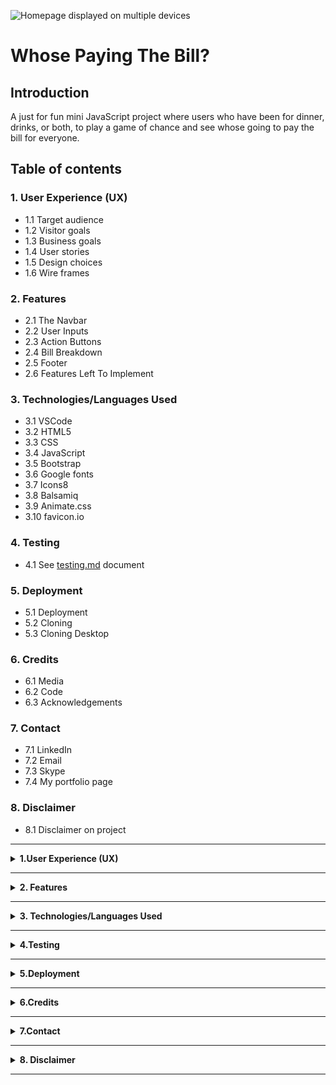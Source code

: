 ![Homepage displayed on multiple devices]()

# **Whose Paying The Bill?**

## **Introduction**

A just for fun mini JavaScript project where users who have been for dinner, drinks, or both, to play a game of chance and see whose going to pay the bill for everyone.

## **Table of contents** 

### **1. User Experience (UX)**
  * 1.1 Target audience
  * 1.2 Visitor goals
  * 1.3 Business goals
  * 1.4 User stories
  * 1.5 Design choices
  * 1.6 Wire frames

### **2. Features**
  * 2.1 The Navbar
  * 2.2 User Inputs
  * 2.3 Action Buttons
  * 2.4 Bill Breakdown
  * 2.5 Footer
  * 2.6 Features Left To Implement

### **3. Technologies/Languages Used**
  * 3.1 VSCode
  * 3.2 HTML5
  * 3.3 CSS
  * 3.4 JavaScript
  * 3.5 Bootstrap
  * 3.6 Google fonts 
  * 3.7 Icons8
  * 3.8 Balsamiq
  * 3.9 Animate.css
  * 3.10 favicon.io

### **4. Testing**
  * 4.1 See [testing.md](testing.md) document 

### **5. Deployment**

  * 5.1 Deployment 
  * 5.2 Cloning 
  * 5.3 Cloning Desktop

### **6. Credits**
  * 6.1 Media
  * 6.2 Code
  * 6.3 Acknowledgements

### **7. Contact**
  * 7.1 LinkedIn
  * 7.2 Email
  * 7.3 Skype
  * 7.4 My portfolio page

### **8. Disclaimer**

  * 8.1 Disclaimer on project 

<hr>

<details>
<summary><strong>1.User Experience (UX)</strong></summary>
<br/>

#### **1.1 Target Audience**

* Anyone who has been for dinner, drinks, or both and wants to play a game of chance to see who will be paying the bill for everybody. 

#### **1.2 Visitor goals** 

* I want to be able to enter the names of all my friends/colleagues to see which one of us will be paying the bill for everyone. 

#### **1.3 Business goals**

* No business or monetary goals, just a little game of chance to see whose going to pay everyone's bill. 

#### **1.4 User Stories**

* As a visitor to the company website i expect/want/need
 

#### **1.5 Design choices** 

* I kept this project nice and simple, to give it a more pleasing aesthetic i added some animation and a little bit of color. The project is a simple game of chance so no need to over complicate it. 

#### **FONTS**

* I decided i would use the Google fonts [Indie Flower](https://fonts.google.com/specimen/Indie+Flower?preview.text=whose%20paying%20the%20bill&preview.text_type=custom) This handwriting font feels carefree and open with the bubbly, rounded edges. 

![Image of how the font will look](./assets/images/readme_images/font_example.png)

#### **ICONS**

* I decided i would use [Icons8](https://icons8.com/) icons and also some icons from [Font Awesome](https://fontawesome.com/) for the project. 

#### **COLORS**

* The main color pallet for the project can be found below.<br>

![Image of the color pallet used for the project]()

<!-- * I kept the colour palette simple, a white background with black text. The icons are all cartoon type and coloured. The user inputs have been coloured in a beige colour and the output fields have been coloured in grey so they user can see at a glance these are not adjustable. The action button to calculate the bill is the  standard bootstrap success green. The reset calculator button is plain black.  -->

#### **1.6 Wire Frames** 

* The wireframes for the project can be seen below. There is a wireframe for desktop, tablet and mobile.

#### **DESKTOP**
![Desktop Wireframe]()

#### **TABLET**
![Tablet Wireframe]()

#### **MOBILE**
![Image of Navbar]()

</details>

<hr>

<details>
<summary><strong>2. Features</strong></summary>
<br/>

#### **2.1 The Navbar**

![Image of Navbar]()

* The Navbar is a very basic bootstrap Navbar that just holds the project logo and the name of the site which is Whose Paying The Bill. The logo and the site name will always stay centered. As the site is just a single page there is no need for a mobile hamburger menu

#### **2.2 User Inputs** 

* The user only has 1x input field to interact with. The user will enter all the names of the people who have entered the game separated by a comma. 

`<input id="names" type="text" class="form-control" placeholder="Enter names" aria-label="names" aria-describedby="basic-addon1">`

* Once all the names have been entered the user presses the add names to draw button and the JavaScript will then randomly draw and display the name fo the person who is paying the bill. 

![Image of user inputs]()

#### **2.3 Action Buttons**

* There are 2 buttons for the user to interact with. Once the user has entered the names of everyone in the draw they will press the add names to draw button.

* The second button will reset the game and the user can begin again from scratch. 

![Image of action buttons]()

#### **2.4 Result**

* The result of who is going to pay the bill is displayed to the user

![Image of result]()

#### **2.5 Footer**

![Image of footer]()

* The footer contains the basic information on the site and the copyright.

#### **2.6 Features Left To Implement**

* I may add a feature where people can add dinner and drinks separate. Depending on the restaurant sometimes the drinks bill can be more then the meal. So i may add a feature for a 2nd draw where food and drinks can be split into 2 separate draws. 
</details>

<hr>

<details>
<summary><strong>3. Technologies/Languages Used</strong></summary>
<br/>

3.1 [VSCode](https://code.visualstudio.com/) - Is the IDE i used for this project<br>
3.2 [HTML5 - Hypertext Markup Language](https://html.com/html5/#What_is_HTML) - This is the markup language i used for this project.<br>
3.3 [CSS - Cascading Style Sheet](https://en.wikipedia.org/wiki/CSS) - I used CSS to help alter and adjust the presentation of the website to create a pleasant user experience.<br>
3.4 [JavaScript](https://en.wikipedia.org/wiki/JavaScript) - JavaScript was used to do the mathematics to give the user the full breakdown<br>
3.5 [Bootstrap](https://getbootstrap.com/) - Bootstrap is the most popular CSS Framework for developing responsive and mobile-first websites. Bootstrap 5 is the version i used for the development of this project.<br>
3.6 [Google fonts](https://fonts.google.com/) - Launched in 2010 Google Fonts is a library of 1,023 free licensed font families.<br>
3.7 [Icons8](https://icons8.com/) - You can see a short YouTube video about Icons8 by clicking [Here](https://www.youtube.com/watch?v=C4TcBmdaa-Q&t=40s).<br>
3.8 [Balsamiq](https://balsamiq.com/)- Balsamiq Wireframes is a rapid low-fidelity UI wireframing tool that reproduces the experience of sketching on a notepad or whiteboard.
3.9 [Animate.css](https://animate.style/) - Animate.css is a library of ready-to-use, cross-browser animations for use in your web projects. Great for emphasis, home pages, sliders, and attention-guiding hints.<br>
3.10 [favicon.io](https://favicon.io/) - Favicon.io is the free favicon generator i used for the project
</details>

<hr>

<details>
<summary><strong>4.Testing</strong></summary>
<br>

* Testing information can be found in the [testing.md](testing.md) file
</details>
<hr>

<details>
<summary><strong>5.Deployment</strong></summary>
<br>

#### **5.1 Deployment**  

To deploy the site on Github i undertook the following steps:

1. Navigated to my profile page on Github
2. Selected this project from the repositories
3. Clicked on settings
4. Scroll down to the Github pages section 
5. Click where is says source and in the dropdown menu select master 
6. Click on the next dropdown menu to the right select /(root)
7. Click save

You will then receive a confirmation saying the page has been published and also be provided with the link where people can view your site.

![Image of page published confirmation](assets/images/page_published.png)

The link to view the live site can be found by clicking [Here](https://smcgdub.github.io/JS-Tip-Calculator/)

#### **5.2 Cloning**

You can clone the projects repository to your local computer by following the steps below:

Cloning a repository using the command line

1. On github navigate to the project repository. The link can be found here: https://github.com/smcgdub/JS-Tip-Calculator
2. Click on the tab that says < >code 
3. Above the files, click the button that says &#8595;code

![Github code button](assets/images/github-code-button.png)

4. From the menu select HTTPS
5. Click on the clipboard icon on the right hand side (Image below)

![Github copy link button](assets/images/github-clipboard.png)

6. Open the terminal in your IDE
7. Change the current working directory to the location where you want the cloned directory.
8. In terminal type `git clone` and then paste the URL you copied earlier 
9. Press Enter to create your local clone.

#### **5.3 Cloning Desktop**
You can also clone the project using Github Desktop. To do this you can do the following: 

1. Download Github Desktop if you do not already have it installed. The link can be found here [Github Desktop](https://desktop.github.com/)
2. Sign in to GitHub and GitHub Desktop before you start to clone.
3. On github navigate to the project repository. The link can be found here: https://github.com/smcgdub/JS-Tip-Calculator-
4. Click on the tab that says <details >code 
5. Above the files, click the button that says &#8595;code

![Github code button](assets/images/github-code-button.png)

6. Click open with GitHub Desktop to clone and open the repository with GitHub Desktop.
7. Click Choose... and, using the Finder window, navigate to a local path where you want to clone the repository.
8. Click clone 

</details>

<hr>

<details>
<summary><strong>6.Credits</strong></summary> 
<br>

#### **6.1 Media** 

 * Some of the icons i used for the project were from Icons8. All credit for these icons goes to [Icons8](https://icons8.com/)

#### **6.2 Code** 

* All of the code in the project i have written myself 

#### **6.3 Acknowledgements**

</details>
<hr>

<details>
<summary><strong>7.Contact</strong></summary>
<br>

Feel free to contact me on any of the following channels:<br>

* 7.1 [LinkedIn](https://www.linkedin.com/in/stephenmcgovern01/)<br>
* 7.2 [Email](mailto:stephen_xyz1@hotmail.com)<br>
* 7.3 [Skype](https://join.skype.com/invite/ndruMu7qVuKZ)
* 7.4 [My portfolio page](https://stephens-portfolio.com/)
</details>

<hr>

<details>
<summary><strong>8. Disclaimer</strong></summary>
<br>

* 8.1 There is no monetization generated from this site. It is only intended as a fun game for people to play if out for dinner or drinks. 
</details>

<hr>